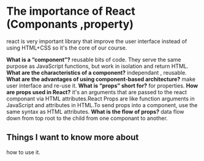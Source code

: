 # The importance of React (Componants ,property)

react is very important library that improve the user interface instead of using HTML+CSS so it's the core of our course.

**What is a “component”?** reusable bits of code. They serve the same purpose as JavaScript functions, but work in isolation and return HTML.
**What are the characteristics of a component?** independant , reusable.
**What are the advantages of using component-based architecture?** make user interface  and re-use it.
**What is “props” short for?** for properties.
**How are props used in React?** it's an arguments that are passed to the  react componant via HTML attributes.React Props are like function arguments in JavaScript and attributes in HTML.To send props into a component, use the same syntax as HTML attributes.
**What is the flow of props?** data flow  down from top root to the child from one componant to another.

## Things I want to know more about

how to use it.
